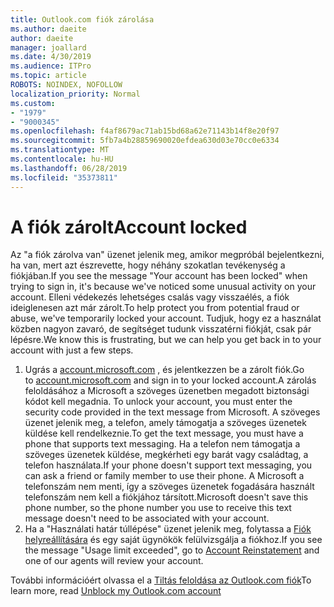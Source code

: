 ```yaml
---
title: Outlook.com fiók zárolása
ms.author: daeite
author: daeite
manager: joallard
ms.date: 4/30/2019
ms.audience: ITPro
ms.topic: article
ROBOTS: NOINDEX, NOFOLLOW
localization_priority: Normal
ms.custom:
- "1979"
- "9000345"
ms.openlocfilehash: f4af8679ac71ab15bd68a62e71143b14f8e20f97
ms.sourcegitcommit: 5fb7a4b28859690020efdea630d03e70cc0e6334
ms.translationtype: MT
ms.contentlocale: hu-HU
ms.lasthandoff: 06/28/2019
ms.locfileid: "35373811"
---
```

# <a name="account-locked"></a><span data-ttu-id="d8efe-102">A fiók zárolt</span><span class="sxs-lookup"><span data-stu-id="d8efe-102">Account locked</span></span>

<span data-ttu-id="d8efe-103">Az "a fiók zárolva van" üzenet jelenik meg, amikor megpróbál bejelentkezni, ha van, mert azt észrevette, hogy néhány szokatlan tevékenység a fiókjában.</span><span class="sxs-lookup"><span data-stu-id="d8efe-103">If you see the message "Your account has been locked" when trying to sign in, it's because we've noticed some unusual activity on your account.</span></span> <span data-ttu-id="d8efe-104">Elleni védekezés lehetséges csalás vagy visszaélés, a fiók ideiglenesen azt már zárolt.</span><span class="sxs-lookup"><span data-stu-id="d8efe-104">To help protect you from potential fraud or abuse, we've temporarily locked your account.</span></span> <span data-ttu-id="d8efe-105">Tudjuk, hogy ez a használat közben nagyon zavaró, de segítséget tudunk visszatérni fiókját, csak pár lépésre.</span><span class="sxs-lookup"><span data-stu-id="d8efe-105">We know this is frustrating, but we can help you get back in to your account with just a few steps.</span></span>

1. <span data-ttu-id="d8efe-106">Ugrás a [account.microsoft.com](https://go.microsoft.com/fwlink/?linkid=2090484) , és jelentkezzen be a zárolt fiók.</span><span class="sxs-lookup"><span data-stu-id="d8efe-106">Go to [account.microsoft.com](https://go.microsoft.com/fwlink/?linkid=2090484) and sign in to your locked account.</span></span><span data-ttu-id="d8efe-107">A zárolás feloldásához a Microsoft a szöveges üzenetben megadott biztonsági kódot kell megadnia.</span><span class="sxs-lookup"><span data-stu-id="d8efe-107"> To unlock your account, you must enter the security code provided in the text message from Microsoft.</span></span> <span data-ttu-id="d8efe-108">A szöveges üzenet jelenik meg, a telefon, amely támogatja a szöveges üzenetek küldése kell rendelkeznie.</span><span class="sxs-lookup"><span data-stu-id="d8efe-108">To get the text message, you must have a phone that supports text messaging.</span></span> <span data-ttu-id="d8efe-109">Ha a telefon nem támogatja a szöveges üzenetek küldése, megkérheti egy barát vagy családtag, a telefon használata.</span><span class="sxs-lookup"><span data-stu-id="d8efe-109">If your phone doesn't support text messaging, you can ask a friend or family member to use their phone.</span></span> <span data-ttu-id="d8efe-110">A Microsoft a telefonszám nem menti, így a szöveges üzenetek fogadására használt telefonszám nem kell a fiókjához társított.</span><span class="sxs-lookup"><span data-stu-id="d8efe-110">Microsoft doesn't save this phone number, so the phone number you use to receive this text message doesn't need to be associated with your account.</span></span>
2. <span data-ttu-id="d8efe-111">Ha a "Használati határ túllépése" üzenet jelenik meg, folytassa a [Fiók helyreállítására](https://go.microsoft.com/fwlink/?linkid=2090483) és egy saját ügynökök felülvizsgálja a fiókhoz.</span><span class="sxs-lookup"><span data-stu-id="d8efe-111">If you see the message "Usage limit exceeded", go to [Account Reinstatement](https://go.microsoft.com/fwlink/?linkid=2090483) and one of our agents will review your account.</span></span>

<span data-ttu-id="d8efe-112">További információért olvassa el a [Tiltás feloldása az Outlook.com fiók](https://support.office.com/article/f4ad2701-d166-4d8b-8a6a-9af2a1f8a4c4)</span><span class="sxs-lookup"><span data-stu-id="d8efe-112">To learn more, read [Unblock my Outlook.com account](https://support.office.com/article/f4ad2701-d166-4d8b-8a6a-9af2a1f8a4c4)</span></span> 
